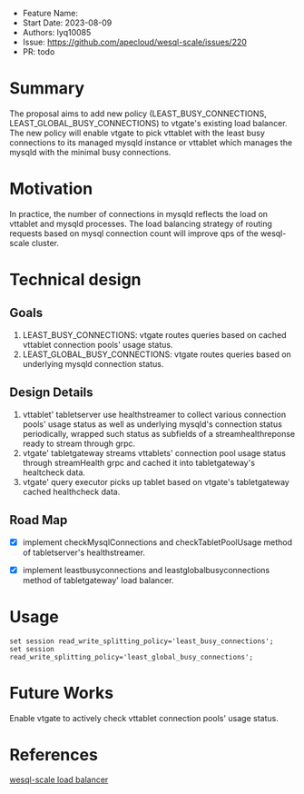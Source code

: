 - Feature Name:
- Start Date: 2023-08-09
- Authors: lyq10085
- Issue: https://github.com/apecloud/wesql-scale/issues/220
- PR: todo

# Summary

The proposal aims to add new policy (LEAST_BUSY_CONNECTIONS, LEAST_GLOBAL_BUSY_CONNECTIONS) to vtgate's existing load balancer. The new policy will enable vtgate to pick vttablet with the least busy connections to its managed mysqld instance or vttablet which manages the mysqld with the minimal busy connections.

# Motivation

In practice, the number of connections in mysqld reflects the load on vttablet and mysqld processes. The load balancing strategy of routing requests based on mysql connection count will improve qps of the wesql-scale cluster.

# Technical design

## Goals

1. LEAST_BUSY_CONNECTIONS: vtgate routes queries based on cached vttablet connection pools' usage status.
2. LEAST_GLOBAL_BUSY_CONNECTIONS: vtgate routes queries based on underlying mysqld connection status.

## Design Details

1. vttablet' tabletserver use healthstreamer to collect various connection pools' usage status as well as underlying mysqld's connection status periodically, wrapped such status as subfields of a streamhealthreponse ready to stream through grpc. 
2. vtgate' tabletgateway streams vttablets' connection pool usage status through streamHealth grpc and cached it into tabletgateway's healtcheck data.
3. vtgate' query executor picks up tablet based on vtgate's tabletgateway cached healthcheck data.

## Road Map

- [x] implement checkMysqlConnections and checkTabletPoolUsage method of tabletserver's healthstreamer.

- [x] implement leastbusyconnections and leastglobalbusyconnections method of tabletgateway' load balancer.

# Usage

```MySQL
set session read_write_splitting_policy='least_busy_connections';
set session read_write_splitting_policy='least_global_busy_connections';
```

# Future Works

Enable vtgate to actively check vttablet connection pools' usage status.

# References

[wesql-scale load balancer](https://github.com/apecloud/wesql-scale/issues/64)